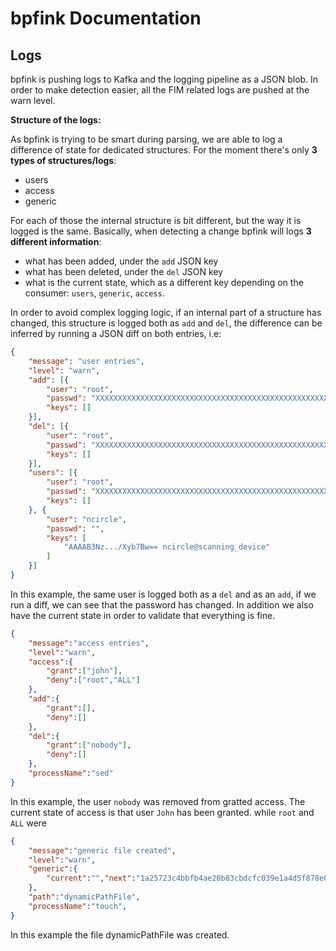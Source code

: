 bpfink Documentation
===================

Logs
----

bpfink is pushing logs to Kafka and the logging pipeline as a JSON blob. 
In order to make detection easier, all the FIM related logs are pushed at the
warn level.

__Structure of the logs:__

As bpfink is trying to be smart during parsing, we are able to log a difference
of state for dedicated structures. For the moment there's only __3 types of structures/logs__:

- users
- access
- generic

For each of those the internal structure is bit different, but the way it is logged 
is the same. Basically, when detecting a change bpfink will logs __3 different information__:

- what has been added, under the `add` JSON key
- what has been deleted, under the `del` JSON key
- what is the current state, which as a different key depending on the consumer: 
`users`, `generic`, `access`.

In order to avoid complex logging logic, if an internal part of a structure has
changed, this structure is logged both as `add` and `del`, the difference can
be inferred by running a JSON diff on both entries, i.e:

```json
{
	"message": "user entries",
	"level": "warn",
	"add": [{
		"user": "root",
		"passwd": "XXXXXXXXXXXXXXXXXXXXXXXXXXXXXXXXXXXXXXXXXXXXXXXXXXXXXXXXXXXbar",
		"keys": []
	}],
	"del": [{
		"user": "root",
		"passwd": "XXXXXXXXXXXXXXXXXXXXXXXXXXXXXXXXXXXXXXXXXXXXXXXXXXXXXXXXXXXfoo",
		"keys": []
	}],
	"users": [{
		"user": "root",
		"passwd": "XXXXXXXXXXXXXXXXXXXXXXXXXXXXXXXXXXXXXXXXXXXXXXXXXXXXXXXXXXXbar",
		"keys": []
	}, {
		"user": "ncircle",
		"passwd": "",
		"keys": [
			"AAAAB3Nz.../Xyb7Bw== ncircle@scanning_device"
		]
	}]
}
```
In this example, the same user is logged both as a `del` and as an `add`, if
we run a diff, we can see that the password has changed. In addition we also have
the current state in order to validate that everything is fine.

``` json
{
	"message":"access entries",
	"level":"warn",
	"access":{
		"grant":["john"],
		"deny":["root","ALL"]
	},
	"add":{
		"grant":[],
		"deny":[]
	},
	"del":{
		"grant":["nobody"],
		"deny":[]
	},
	"processName":"sed"
}

```
In this example, the user `nobody` was removed from gratted access. The current state of access is that user `John` has been granted.
while `root` and `ALL` were 

``` json
{
	"message":"generic file created",
	"level":"warn",
	"generic":{
		"current":"","next":"1a25723c4bbfb4ae20b83cbdcfc039e1a4d5f878e0c4b9f58db30478d6f8b6252403ba19d45ade5ea8e3bf65140a8a9b4995674626034f60cc7f405b"
	},
	"path":"dynamicPathFile",
	"processName":"touch",
}
```

In this example the file dynamicPathFile was created. 
